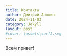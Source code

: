 ```yaml
---
title: Контакты
author: Дмитрий Аношин
date: 2024-11-03
category: Jekyll
layout: post
#cover: \assets\surf2.svg
---
```


Всем привет!
